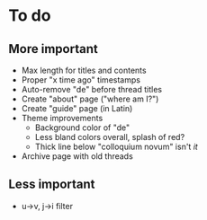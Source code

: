 # To do

## More important
- Max length for titles and contents
- Proper "x time ago" timestamps
- Auto-remove "de" before thread titles
- Create "about" page ("where am I?")
- Create "guide" page (in Latin)
- Theme improvements
  - Background color of "de"
  - Less bland colors overall, splash of red?
  - Thick line below "colloquium novum" isn't _it_
- Archive page with old threads

## Less important
- u->v, j->i filter
